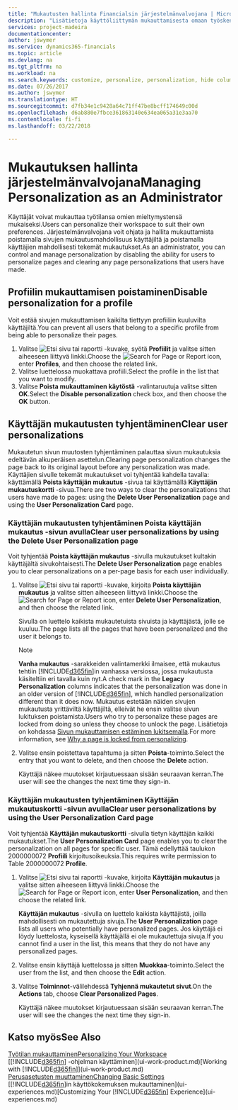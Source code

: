 ```yaml
---
title: "Mukautusten hallinta Financialsin järjestelmänvalvojana | Microsoft Docs"
description: "Lisätietoja käyttöliittymän mukauttamisesta omaan työskentelytapaan sopivaksi."
services: project-madeira
documentationcenter: 
author: jswymer
ms.service: dynamics365-financials
ms.topic: article
ms.devlang: na
ms.tgt_pltfrm: na
ms.workload: na
ms.search.keywords: customize, personalize, personalization, hide columns, remove fields, move fields
ms.date: 07/26/2017
ms.author: jswymer
ms.translationtype: HT
ms.sourcegitcommit: d7fb34e1c9428a64c71ff47be8bcff174649c00d
ms.openlocfilehash: d6ab880e7fbce361863140e634ea065a31e3aa70
ms.contentlocale: fi-fi
ms.lasthandoff: 03/22/2018

---
```

# <a name="managing-personalization-as-an-administrator"></a><span data-ttu-id="db897-103">Mukautuksen hallinta järjestelmänvalvojana</span><span class="sxs-lookup"><span data-stu-id="db897-103">Managing Personalization as an Administrator</span></span>
<!--NAV in the Web client-->
<span data-ttu-id="db897-104">Käyttäjät voivat mukauttaa työtilansa omien mieltymystensä mukaiseksi.</span><span class="sxs-lookup"><span data-stu-id="db897-104">Users can personalize their workspace to suit their own preferences.</span></span> <span data-ttu-id="db897-105">Järjestelmänvalvojana voit ohjata ja hallita mukauttamista poistamalla sivujen mukautusmahdollisuus käyttäjiltä ja poistamalla käyttäjien mahdollisesti tekemät mukautukset.</span><span class="sxs-lookup"><span data-stu-id="db897-105">As an administrator, you can control and manage personalization by disabling the ability for users to personalize pages and clearing any page personalizations that users have made.</span></span>

## <a name="disable-personalization-for-a-profile"></a><span data-ttu-id="db897-106">Profiilin mukauttamisen poistaminen</span><span class="sxs-lookup"><span data-stu-id="db897-106">Disable personalization for a profile</span></span>
<span data-ttu-id="db897-107">Voit estää sivujen mukauttamisen kaikilta tiettyyn profiiliin kuuluvilta käyttäjiltä.</span><span class="sxs-lookup"><span data-stu-id="db897-107">You can prevent all users that belong to a specific profile from being able to personalize their pages.</span></span>
1.  <span data-ttu-id="db897-108">Valitse ![Etsi sivu tai raportti](media/ui-search/search_small.png "Etsi sivu tai raportti -kuvake") -kuvake, syötä **Profiilit** ja valitse sitten aiheeseen liittyvä linkki.</span><span class="sxs-lookup"><span data-stu-id="db897-108">Choose the ![Search for Page or Report](media/ui-search/search_small.png "Search for Page or Report icon") icon, enter **Profiles**, and then choose the related link.</span></span>
2.  <span data-ttu-id="db897-109">Valitse luettelossa muokattava profiili.</span><span class="sxs-lookup"><span data-stu-id="db897-109">Select the profile in the list that you want to modify.</span></span>
3. <span data-ttu-id="db897-110">Valitse **Poista mukauttaminen käytöstä** -valintaruutuja valitse sitten **OK**.</span><span class="sxs-lookup"><span data-stu-id="db897-110">Select the **Disable personalization** check box, and then choose the **OK** button.</span></span>

## <a name="clear-user-personalizations"></a><span data-ttu-id="db897-111">Käyttäjän mukautusten tyhjentäminen</span><span class="sxs-lookup"><span data-stu-id="db897-111">Clear user personalizations</span></span>

<span data-ttu-id="db897-112">Mukautetun sivun muutosten tyhjentäminen palauttaa sivun mukautuksia edeltävän alkuperäisen asettelun.</span><span class="sxs-lookup"><span data-stu-id="db897-112">Clearing page personalization changes the page back to its original layout before any personalization was made.</span></span> <span data-ttu-id="db897-113">Käyttäjien sivulle tekemät mukautukset voi tyhjentää kahdella tavalla: käyttämällä **Poista käyttäjän mukautus** -sivua tai käyttämällä **Käyttäjän mukautuskortti** -sivua.</span><span class="sxs-lookup"><span data-stu-id="db897-113">There are two ways to clear the personalizations that users have made to pages: using the **Delete User Personalization** page and using the **User Personalization Card** page.</span></span>

### <a name="clear-user-personalizations-by-using-the-delete-user-personalization-page"></a><span data-ttu-id="db897-114">Käyttäjän mukautusten tyhjentäminen Poista käyttäjän mukautus -sivun avulla</span><span class="sxs-lookup"><span data-stu-id="db897-114">Clear user personalizations by using the Delete User Personalization page</span></span>

<span data-ttu-id="db897-115">Voit tyhjentää **Poista käyttäjän mukautus** -sivulla mukautukset kultakin käyttäjältä sivukohtaisesti.</span><span class="sxs-lookup"><span data-stu-id="db897-115">The **Delete User Personalization** page enables you to clear personalizations on a per-page basis for each user individually.</span></span>

1.  <span data-ttu-id="db897-116">Valitse ![Etsi sivu tai raportti](media/ui-search/search_small.png "Etsi sivu tai raportti -kuvake") -kuvake, kirjoita **Poista käyttäjän mukautus** ja valitse sitten aiheeseen liittyvä linkki.</span><span class="sxs-lookup"><span data-stu-id="db897-116">Choose the ![Search for Page or Report](media/ui-search/search_small.png "Search for Page or Report icon") icon, enter **Delete User Personalization**, and then choose the related link.</span></span>

    <span data-ttu-id="db897-117">Sivulla on luettelo kaikista mukautetuista sivuista ja käyttäjästä, jolle se kuuluu.</span><span class="sxs-lookup"><span data-stu-id="db897-117">The page lists all the pages that have been personalized and the user it belongs to.</span></span>

    >[!NOTE]
    > <span data-ttu-id="db897-118">**Vanha mukautus** -sarakkeiden valintamerkki ilmaisee, että mukautus tehtiin [!INCLUDE[d365fin](includes/d365fin_md.md)]in vanhassa versiossa, jossa mukautusta käsiteltiin eri tavalla kuin nyt.</span><span class="sxs-lookup"><span data-stu-id="db897-118">A check mark in the **Legacy Personalization** columns indicates that the personalization was done in an older version of [!INCLUDE[d365fin](includes/d365fin_md.md)], which handled personalization different than it does now.</span></span> <span data-ttu-id="db897-119">Mukautus estetään näiden sivujen mukautusta yrittäviltä käyttäjiltä, elleivät he ensin valitse sivun lukituksen poistamista.</span><span class="sxs-lookup"><span data-stu-id="db897-119">Users who try to personalize these pages are locked from doing so unless they choose to unlock the page.</span></span> <span data-ttu-id="db897-120">Lisätietoja on kohdassa [Sivun mukauttamisen estäminen lukitsemalla](ui-personalization-locked.md).</span><span class="sxs-lookup"><span data-stu-id="db897-120">For more information, see [Why a page is locked from personalizing](ui-personalization-locked.md).</span></span>

2. <span data-ttu-id="db897-121">Valitse ensin poistettava tapahtuma ja sitten **Poista**-toiminto.</span><span class="sxs-lookup"><span data-stu-id="db897-121">Select the entry that you want to delete, and then choose the **Delete** action.</span></span>

    <span data-ttu-id="db897-122">Käyttäjä näkee muutokset kirjautuessaan sisään seuraavan kerran.</span><span class="sxs-lookup"><span data-stu-id="db897-122">The user will see the changes the next time they sign-in.</span></span>

### <a name="clear-user-personalizations-by-using-the-user-personalization-card-page"></a><span data-ttu-id="db897-123">Käyttäjän mukautusten tyhjentäminen Käyttäjän mukautuskortti -sivun avulla</span><span class="sxs-lookup"><span data-stu-id="db897-123">Clear user personalizations by using the User Personalization Card page</span></span>

<span data-ttu-id="db897-124">Voit tyhjentää **Käyttäjän mukautuskortti** -sivulla tietyn käyttäjän kaikki mukautukset.</span><span class="sxs-lookup"><span data-stu-id="db897-124">The **User Personalization Card** page enables you to clear the personalization on all pages for specific user.</span></span> <span data-ttu-id="db897-125">Tämä edellyttää taulukon 2000000072 **Profiili** kirjoitusoikeuksia.</span><span class="sxs-lookup"><span data-stu-id="db897-125">This requires write permission to Table 2000000072 **Profile**.</span></span>

1.  <span data-ttu-id="db897-126">Valitse ![Etsi sivu tai raportti](media/ui-search/search_small.png "Etsi sivu tai raportti -kuvake") -kuvake, kirjoita **Käyttäjän mukautus** ja valitse sitten aiheeseen liittyvä linkki.</span><span class="sxs-lookup"><span data-stu-id="db897-126">Choose the ![Search for Page or Report](media/ui-search/search_small.png "Search for Page or Report icon") icon, enter **User Personalization**, and then choose the related link.</span></span>

    <span data-ttu-id="db897-127">**Käyttäjän mukautus** -sivulla on luettelo kaikista käyttäjistä, joilla mahdollisesti on mukautettuja sivuja.</span><span class="sxs-lookup"><span data-stu-id="db897-127">The **User Personalization** page lists all users who potentially have personalized pages.</span></span> <span data-ttu-id="db897-128">Jos käyttäjä ei löydy luettelosta, kyseisellä käyttäjällä ei ole mukautettuja sivuja.</span><span class="sxs-lookup"><span data-stu-id="db897-128">If you cannot find a user in the list, this means that they do not have any personalized pages.</span></span>

2. <span data-ttu-id="db897-129">Valitse ensin käyttäjä luettelossa ja sitten **Muokkaa**-toiminto.</span><span class="sxs-lookup"><span data-stu-id="db897-129">Select the user from the list, and then choose the **Edit** action.</span></span>

3.  <span data-ttu-id="db897-130">Valitse **Toiminnot**-välilehdessä **Tyhjennä mukautetut sivut**.</span><span class="sxs-lookup"><span data-stu-id="db897-130">On the **Actions** tab, choose **Clear Personalized Pages**.</span></span>

    <span data-ttu-id="db897-131">Käyttäjä näkee muutokset kirjautuessaan sisään seuraavan kerran.</span><span class="sxs-lookup"><span data-stu-id="db897-131">The user will see the changes the next time they sign-in.</span></span>

## <a name="see-also"></a><span data-ttu-id="db897-132">Katso myös</span><span class="sxs-lookup"><span data-stu-id="db897-132">See Also</span></span>
[<span data-ttu-id="db897-133">Työtilan mukauttaminen</span><span class="sxs-lookup"><span data-stu-id="db897-133">Personalizing Your Workspace</span></span>](ui-personalization-user.md)  
<span data-ttu-id="db897-134">[[!INCLUDE[d365fin](includes/d365fin_md.md)] -ohjelman käyttäminen](ui-work-product.md)</span><span class="sxs-lookup"><span data-stu-id="db897-134">[Working with [!INCLUDE[d365fin](includes/d365fin_md.md)]](ui-work-product.md)</span></span>  
[<span data-ttu-id="db897-135">Perusasetusten muuttaminen</span><span class="sxs-lookup"><span data-stu-id="db897-135">Changing Basic Settings</span></span>](ui-change-basic-settings.md)  
<span data-ttu-id="db897-136">[[!INCLUDE[d365fin](includes/d365fin_md.md)]in käyttökokemuksen mukauttaminen](ui-experiences.md)</span><span class="sxs-lookup"><span data-stu-id="db897-136">[Customizing Your [!INCLUDE[d365fin](includes/d365fin_md.md)] Experience](ui-experiences.md)</span></span>  

